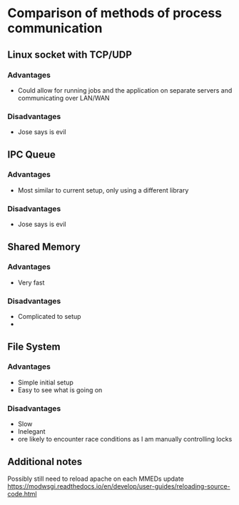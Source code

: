# Comparison of methods of process communication

## Linux socket with TCP/UDP

### Advantages
- Could allow for running jobs and the application on separate servers and communicating over LAN/WAN

### Disadvantages
- Jose says is evil


## IPC Queue

### Advantages
- Most similar to current setup, only using a different library

### Disadvantages
- Jose says is evil

## Shared Memory

### Advantages
- Very fast

### Disadvantages
- Complicated to setup
-


## File System

### Advantages
- Simple initial setup
- Easy to see what is going on

### Disadvantages
- Slow
- Inelegant
- ore likely to encounter race conditions as I am manually controlling locks

## Additional notes
Possibly still need to reload apache on each MMEDs update
https://modwsgi.readthedocs.io/en/develop/user-guides/reloading-source-code.html

